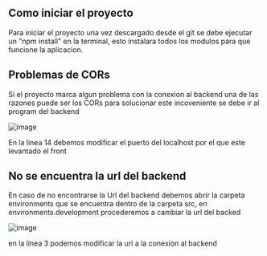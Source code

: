 ## Como iniciar el proyecto


Para iniciar el proyecto una vez descargado desde el git se debe ejecutar un "npm install" en la terminal, esto instalara todos los modulos para que funcione la aplicacion.

## Problemas de CORs

Si el proyecto marca algun problema con la conexion al backend una de las razones puede ser los CORs para solucionar este incoveniente se debe ir al program del backend


![image](https://github.com/user-attachments/assets/cfc508ca-2839-482e-a882-0219ad5d38fb)

En la linea 14 debemos modificar el puerto del localhost por el que este levantado el front 

## No se encuentra la url del backend

En caso de no encontrarse la Url del backend debemos abrir la carpeta environments que se encuentra dentro de la carpeta src, en environments.development procederemos a cambiar la url del backed


![image](https://github.com/user-attachments/assets/8f458d3d-fbdb-48a7-a26b-62553fcbf3da)

en la linea 3 podemos modificar la url a la conexion al backend 
